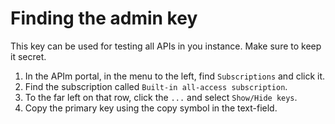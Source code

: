 # Finding the admin key

This key can be used for testing all APIs in you instance. Make sure to keep it secret.

1. In the APIm portal, in the menu to the left, find `Subscriptions` and click it.
2. Find the subscription called `Built-in all-access subscription`.
3. To the far left on that row, click the `...` and select `Show/Hide keys`.
4. Copy the primary key using the copy symbol in the text-field.
